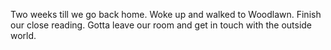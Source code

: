 Two weeks till we go back home. Woke up and walked to Woodlawn. Finish our close reading. Gotta leave our room and get in touch with the outside world.
